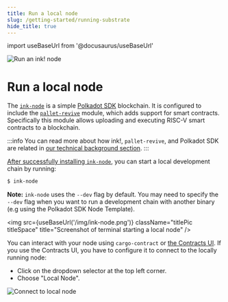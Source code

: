 ```yaml
---
title: Run a local node
slug: /getting-started/running-substrate
hide_title: true
---
```


import useBaseUrl from '@docusaurus/useBaseUrl'

![Run an ink! node](/img/title/cargo-contract.svg)

# Run a local node

The [`ink-node`](https://github.com/use-ink/ink-node) is a simple 
[Polkadot SDK](https://polkadot.com/platform/sdk) blockchain. It is 
configured to include the [`pallet-revive`](https://github.com/paritytech/polkadot-sdk/tree/master/substrate/frame/revive) module,
which adds support for smart contracts.
Specifically this module allows uploading and executing RISC-V smart
contracts to a blockchain.

:::info
You can read more about how ink!, `pallet-revive`, and Polkadot SDK
are related in [our technical background section](../background/polkadot-sdk.md).
:::

[After successfully installing `ink-node`](./setup.md#installing-ink-node),
you can start a local development chain by running:

```bash
$ ink-node
```

**Note:** `ink-node` uses the `--dev` flag by default. 
You may need to specify the `--dev` flag when you want to run a development chain with another binary (e.g using the Polkadot SDK Node Template).

<img src={useBaseUrl('/img/ink-node.png')} className="titlePic titleSpace" title="Screenshot of terminal starting a local node" />

You can interact with your node using `cargo-contract` or [the Contracts UI](https://contracts-ui.substrate.io).
If you use the Contracts UI, you have to configure it to connect to the locally running node:

- Click on the dropdown selector at the top left corner.
- Choose "Local Node".

![Connect to local node](/img/contracts-ui-local-node.png)
